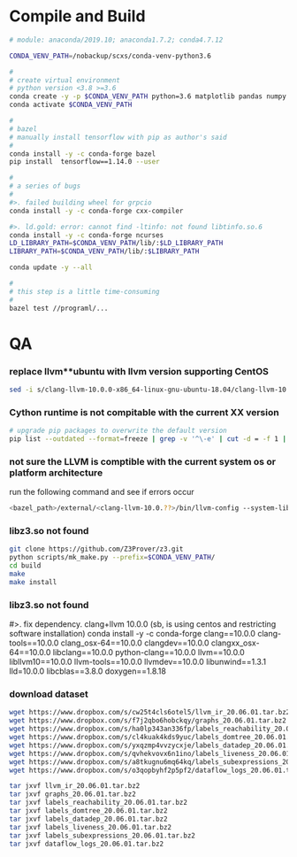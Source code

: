 # Compile and Build

```bash
# module: anaconda/2019.10; anaconda1.7.2; conda4.7.12

CONDA_VENV_PATH=/nobackup/scxs/conda-venv-python3.6

#
# create virtual environment
# python version <3.8 >=3.6
conda create -y -p $CONDA_VENV_PATH python=3.6 matplotlib pandas numpy
conda activate $CONDA_VENV_PATH

#
# bazel
# manually install tensorflow with pip as author's said
#
conda install -y -c conda-forge bazel
pip install  tensorflow==1.14.0 --user

#
# a series of bugs
#
#>. failed building wheel for grpcio
conda install -y -c conda-forge cxx-compiler 

#>. ld.gold: error: cannot find -ltinfo: not found libtinfo.so.6 
conda install -y -c conda-forge ncurses
LD_LIBRARY_PATH=$CONDA_VENV_PATH/lib/:$LD_LIBRARY_PATH
LIBRARY_PATH=$CONDA_VENV_PATH/lib/:$LIBRARY_PATH

conda update -y --all

#
# this step is a little time-consuming
#
bazel test //programl/...
```

# QA

### replace llvm**ubuntu with llvm version supporting CentOS
```bash
sed -i s/clang-llvm-10.0.0-x86_64-linux-gnu-ubuntu-18.04/clang-llvm-10.0.0-aarch64-linux-gnu/g `grep -rl "clang-llvm-10.0.0-x86_64-linux-gnu-ubuntu-18.04" ./`
```

### Cython runtime is not compitable with the current XX version
```bash
# upgrade pip packages to overwrite the default version
pip list --outdated --format=freeze | grep -v '^\-e' | cut -d = -f 1 | xargs -n1 pip install -U --user 
 ```

### not sure the LLVM is comptible with the current system os or platform architecture
run the following command and see if errors occur
```bash
<bazel_path>/external/<clang-llvm-10.0.??>/bin/llvm-config --system-libs
```
### libz3.so not found
```bash
git clone https://github.com/Z3Prover/z3.git
python scripts/mk_make.py --prefix=$CONDA_VENV_PATH/
cd build
make
make install
```
### libz3.so not found

#>. fix dependency. clang+llvm 10.0.0 (sb, is using centos and restricting software installation)
conda install -y -c conda-forge clang==10.0.0 clang-tools==10.0.0 clang_osx-64==10.0.0  clangdev==10.0.0 clangxx_osx-64==10.0.0 libclang==10.0.0 python-clang==10.0.0 llvm==10.0.0 libllvm10==10.0.0 llvm-tools==10.0.0 llvmdev==10.0.0 libunwind==1.3.1 lld=10.0.0 libcblas==3.8.0  doxygen==1.8.18


### download dataset

```bash
wget https://www.dropbox.com/s/cw25t4cls6otel5/llvm_ir_20.06.01.tar.bz2
wget https://www.dropbox.com/s/f7j2qbo6hobckqy/graphs_20.06.01.tar.bz2
wget https://www.dropbox.com/s/ha0lp343an336fp/labels_reachability_20.06.01.tar.bz2 
wget https://www.dropbox.com/s/cl4kuak4kds9yuc/labels_domtree_20.06.01.tar.bz2 
wget https://www.dropbox.com/s/yxqzmp4vvzycxje/labels_datadep_20.06.01.tar.bz2 
wget https://www.dropbox.com/s/qvhekvovx6n1ino/labels_liveness_20.06.01.tar.bz2 
wget https://www.dropbox.com/s/a8tkugnu6mq64kq/labels_subexpressions_20.06.01.tar.bz2
wget https://www.dropbox.com/s/o3qopbyhf2p5pf2/dataflow_logs_20.06.01.tar.bz2 

tar jxvf llvm_ir_20.06.01.tar.bz2
tar jxvf graphs_20.06.01.tar.bz2
tar jxvf labels_reachability_20.06.01.tar.bz2
tar jxvf labels_domtree_20.06.01.tar.bz2
tar jxvf labels_datadep_20.06.01.tar.bz2
tar jxvf labels_liveness_20.06.01.tar.bz2
tar jxvf labels_subexpressions_20.06.01.tar.bz2
tar jxvf dataflow_logs_20.06.01.tar.bz2
```
